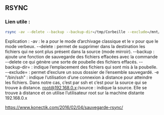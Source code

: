 ## RSYNC

### Lien utile :

```bash
rsync -av --delete --backup --backup-dir=/tmp/Corbeille --exclude=/mnt/Hd1/trashbox -e "/bin/ssh" root@192.168.0.x:/source /destination/
```

Explication :
-av : le a pour le mode d’archivage classique et le v pour que le mode verbeux.
--delete : permet de supprimer dans la destination les fichiers qui ne sont plus présent dans la source (mode mirroir).
--backup : ajoute une fonction de sauvegarde des fichiers effacées avec la commande --delete ce qui génère une sorte de poubelle des fichiers effacés.
--backup-dir= : indique l’emplacement des fichiers qui sont mis à la poubelle.
--exclude= : permet d’exclure un sous dossier de l’ensemble sauvegardé.
-e "/bin/ssh" : indique l’utilisation d’une connexion à distance pour atteindre les fichiers. Dans notre cas, c’est par ssh et c’est pour la source qui se trouve à distance.
root@192.168.0.x:/source : indique la source. Elle se trouve à distance et on utilise l’utilisateur root sur la machine distante 192.168.0.x

https://www.konectik.com/2016/02/04/sauvegarde-rsync/

